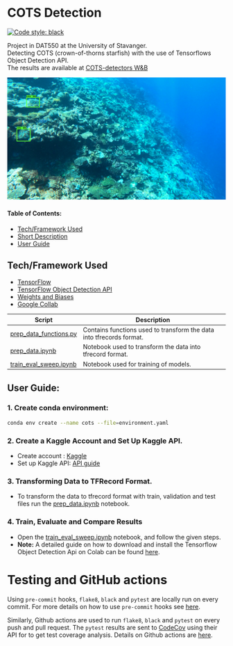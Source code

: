 <a name="toppp"></a>
# COTS Detection

[![Code style: black](https://img.shields.io/badge/code%20style-black-000000.svg)](https://github.com/psf/black)

Project in DAT550 at the University of Stavanger.  
Detecting COTS (crown-of-thorns starfish) with the use of Tensorflows Object Detection API.  
The results are available at [COTS-detectors W&B](https://wandb.ai/cots-detectors)

![Image from dataset](https://github.com/havardMoe/cots_detection/blob/1181c8e0b353cc62dfda2134c953d412c730573c/images/vis.png)

#### Table of Contents:  
- [Tech/Framework Used](#tech)  
- [Short Description](#desc)  
- [User Guide](#usr-guide)  

<a name="tech"></a>
## Tech/Framework Used
- [TensorFlow](https://www.tensorflow.org/api_docs/python/tf)
- [TensorFlow Object Detection API](https://github.com/tensorflow/models/tree/master/research/object_detection)
- [Weights and Biases](https://wandb.ai/site)
- [Google Collab](https://colab.research.google.com/?utm_source=scs-index)


Script  | Description
------------- | ------------- 
[prep_data_functions.py](https://github.com/havardMoe/cots_detection/blob/59836d38673fdc7e8f771f0a619c543ef1c8ba19/code/prep_data_functions.py)  | Contains functions used to transform the data into tfrecords format.
[prep_data.ipynb](https://github.com/havardMoe/cots_detection/blob/59836d38673fdc7e8f771f0a619c543ef1c8ba19/code/prep_data.ipynb)  | Notebook used to transform the data into tfrecord format.
[train_eval_sweep.ipynb](https://github.com/havardMoe/cots_detection/blob/29de46826669cdc9a7a957f1a938bc05e5db87d2/code/Colab%20Notebooks/train_eval_sweep.ipynb)  | Notebook used for training of models.
<a name="usr-guide"></a>
## User Guide:
### 1. Create conda environment:
```bash
conda env create --name cots --file=environment.yaml
```
### 2. Create a Kaggle Account and Set Up Kaggle API. 
- Create account : [Kaggle](https://www.kaggle.com/)
- Set up Kaggle API: [API guide](https://www.kaggle.com/docs/api)
### 3. Transforming Data to TFRecord Format.
- To transform the data to tfrecord format with train, validation and test files run the [prep_data.ipynb](https://github.com/havardMoe/cots_detection/blob/59836d38673fdc7e8f771f0a619c543ef1c8ba19/code/prep_data.ipynb) notebook.
### 4. Train, Evaluate and Compare Results
- Open the [train_eval_sweep.ipynb](https://github.com/havardMoe/cots_detection/blob/29de46826669cdc9a7a957f1a938bc05e5db87d2/code/Colab%20Notebooks/train_eval_sweep.ipynb) notebook, and follow the given steps.
- **Note:** A detailed guide on how to download and install the Tensorflow Object Detection Api on Colab can be found [here](https://medium.com/@sourabhsinglasoftware/tensorflow-object-detection-api-setup-on-colab-e934be20f521).

# Testing and GitHub actions

Using `pre-commit` hooks, `flake8`, `black` and `pytest` are locally run on every commit. For more details on how to use `pre-commit` hooks see [here](https://github.com/iai-group/guidelines/tree/main/python#install-pre-commit-hooks).

Similarly, Github actions are used to run `flake8`, `black` and `pytest` on every push and pull request. The `pytest` results are sent to [CodeCov](https://about.codecov.io/) using their API for to get test coverage analysis. Details on Github actions are [here](https://github.com/iai-group/guidelines/blob/main/github/Actions.md).

